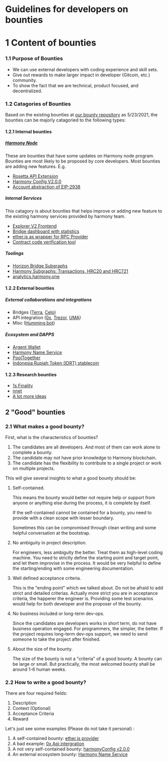 # Guidelines for developers on bounties

# 1 Content of bounties

### 1.1 Purpose of Bounties

* We can use external developers with coding experience and skill sets.
* Give out rewards to make larger impact in developer (Gitcoin, etc.) community.
* To show the fact that we are technical, product focused, and decentralized.

### 1.2 Catagories of Bounties

Based on the existing bounties at [our bounty repository](harmony.one/bounties) as 5/23/2021, the bounties can be majorly catagoried to the following types:

#### 1.2.1 Internal bounties

##### [Harmony Node](https://github.com/harmony-one/harmony)

These are bounties that have some updates on Harmony node program. Bounties are most likely to be proposed by core developers. Most bounties are adding new features. E.g.

* [Rosetta API Extension](https://github.com/harmony-one/bounties/issues/3)
* [Harmony Config V2.0.0](https://github.com/harmony-one/bounties/issues/34)
* [Account abstraction of EIP-2938](https://github.com/harmony-one/bounties/issues/35)

##### Internal Services

This catagory is about bounties that helps improve or adding new feature to the existing harmony services provided by harmony team.

* [Explorer V2 Frontend](https://github.com/harmony-one/bounties/issues/37)
* [Bridge dashboard with statistics](https://github.com/harmony-one/bounties/issues/26)
* [ether.js as wrapper for RPC Provider](https://github.com/harmony-one/bounties/issues/20)
* [Contract code verification tool](https://github.com/harmony-one/bounties/issues/27)

##### Toolings

* [Horizon Bridge Subgraphs](https://github.com/harmony-one/bounties/issues/15)
* [Harmony Subgraphs: Transactions, HRC20 and HRC721](https://github.com/harmony-one/bounties/issues/10)
* [analytics.harmony.one](https://github.com/harmony-one/bounties/issues/39)

#### 1.2.2 External bounties

##### External collaborations and integrations

* Bridges ([Terra](https://github.com/harmony-one/bounties/issues/32), [Celo](https://github.com/harmony-one/bounties/issues/33))
* API integration ([0x](https://github.com/harmony-one/bounties/issues/38), [Trezor](https://github.com/harmony-one/bounties/issues/29), [UMA](https://github.com/harmony-one/bounties/issues/12))
* Misc ([Humming bot](https://github.com/harmony-one/bounties/issues/16))

##### Ecosystem and DAPPS

* [Argent Wallet](https://github.com/harmony-one/bounties/issues/31)
* [Harmony Name Service](https://github.com/harmony-one/bounties/issues/13)
* [PoolTogether](https://github.com/harmony-one/bounties/issues/44)
* [Indonesia Rupiah Token (IDRT) stablecoin](https://github.com/harmony-one/bounties/issues/11)

#### 1.2.3 Research bounties

* [1s Finality](https://github.com/harmony-one/bounties/issues/14)
* [nnet](https://github.com/harmony-one/bounties/issues/25)
* [A lot more ideas](https://docs.google.com/spreadsheets/u/1/d/1J3gMrq52Ho75fpw716Am_5akjVsg6U5brHHSy1z4tDM/edit#gid=527101002)

## 2 "Good" bounties

### 2.1 What makes a good bounty?

First, what is the characteristics of bounties?

1. The candidates are all developers. And most of them can work alone to complete a bounty.
2. The candidate may not have prior knowledge to Harmony blockchain.
3. The candidate has the flexibility to contribute to a single project or work on multiple projects.

This will give several insights to what a good bounty should be:

1. Self-contained.

   This means the bounty would better not require help or support from anyone or anything else during the process, it is complete by itself. 

   If the self-contained cannot be contained for a bounty, you need to provide with a clean scope with lesser boundary.

   Sometimes this can be compromised through clean writing and some helpful conversation at the bootstrap. 

2. No ambiguity in project description.

   For engineers, less ambiguity the better. Treat them as high-level coding machine. You need to strictly define the starting point and target point, and let them improvise in the process. It would be very helpful to define the starting/ending with some engineering documentation.

3. Well defined acceptance criteria.

   This is the "ending point" which we talked about. Do not be afraid to add strict and detailed criterias. Actually more strict you are in acceptance criteria, the happerer the engineer is. Providing some test scenarios would help for both developer and the proposer of the bounty.

4. No business included or long-term dev-ops.

   Since the candidates are developers works in short term, do not have business operation engaged. For programmers, the simpler, the better. If the project requires long-term dev-ops support, we need to send someone to take the project after finished.

6. About the size of the bounty.

   The size of the bounty is not a "criteria" of a good bounty. A bounty can be large or small. But practically, the most welcomed bounty shall be around 1-6 human weeks.

### 2.2 How to write a good bounty?

There are four required fields:

1. Description
2. Context (Optional)
3. Acceptance Criteria
4. Reward

Let's just see some examples (Please do not take it personal) :

1. A self-contained bounty: [ether.js provider](https://github.com/harmony-one/bounties/issues/20)
2. A bad example: [0x Api intergration](https://github.com/harmony-one/bounties/issues/38)
3. A not very self-contained bounty: [harmonyConfig v2.0.0](https://github.com/harmony-one/bounties/issues/34)
4. An external ecosystem bounty: [Harmony Name Service](https://github.com/harmony-one/bounties/issues/13)
